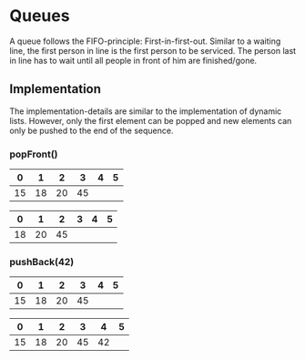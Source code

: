 # Queues
A queue follows the FIFO-principle: First-in-first-out.
Similar to a waiting line, the first person in line is the first person to be serviced.
The person last in line has to wait until all people in front of him are finished/gone.

## Implementation
The implementation-details are similar to the implementation of dynamic lists.
However, only the first element can be popped and new elements can only be pushed to the end of the sequence.

### popFront()

| 0  | 1  | 2  | 3  | 4 | 5 |
|----|----|----|----|---|---|
| 15 | 18 | 20 | 45 |   |   |

| 0  | 1  | 2  | 3  | 4 | 5 |
|----|----|----|----|---|---|
|18 | 20 | 45 |   |   |   |

### pushBack(42)

| 0  | 1  | 2  | 3  | 4 | 5 |
|----|----|----|----|---|---|
| 15 | 18 | 20 | 45 |   |   |

| 0  | 1  | 2  | 3  | 4 | 5 |
|----|----|----|----|---|---|
| 15 | 18 | 20 | 45 | 42 |   |